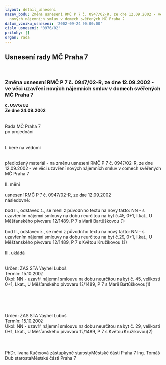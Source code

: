 ```yaml
---
layout: detail_usneseni
nazev_bodu: Změna usnesení RMČ P 7 č. 0947/02-R, ze dne 12.09.2002 - ve věci uzavření
  nových nájemních smluv v domech svěřených MČ Praha 7
datum_vzniku_usneseni: '2002-09-24 00:00:00'
cislo_usneseni: '0976/02'
prilohy: []
organ: rada
---
```

<div id="ucUsn_pList" class="usn">
	<span><h2>Usnesení rady MČ Praha 7 </h2>
<br></span><div class="standBody">
<span><h3>Změna usnesení RMČ P 7 č. 0947/02-R, ze dne 12.09.2002 - ve věci uzavření nových nájemních smluv v domech svěřených MČ Praha 7</h3></span><div class="center">
		<strong>č. 0976/02</strong><br>
	</div>
<div class="center">
		<strong>Ze dne 24.09.2002</strong><br><br>
	</div>
<br>Rada MČ Praha 7<br>po projednání<br><br><br>I.	bere na vědomí<br><br> <br>předložený materiál - na změnu usnesení RMČ P 7 č. 0947/02-R, ze dne 12.09.2002 - ve věci uzavření nových nájemních smluv v domech svěřených MČ Praha 7<br><br>II.	mění <br><br>usnesení RMČ P 7 č. 0947/02-R, ze dne 12.09.2002<br>následovně:<br><br>bod II., odstavec 4., se mění z původního textu na nový takto: NN - s uzavřením nájemní smlouvy na dobu neurčitou na byt č.45, 0+1, I.kat., U Měšťanského pivovaru 12/1489, P 7 s Marií Bartůškovou  (1) <br><br>bod II., odstavec 5., se mění z původního textu na nový takto: NN - s uzavřením nájemní smlouvy na dobu neurčitou na byt č.29, 0+1, I.kat., U Měšťanského pivovaru 12/1489, P 7 s Květou Kružíkovou (2) <br><br>III. ukládá <br>	<br> <br>Určen:	ZAS STA Vayhel Luboš<br>Termín: 15.10.2002<br>Úkol:	NN - uzavřít nájemní smlouvu na dobu neurčitou na byt č. 45, velikosti 0+1, I.kat., U Měšťanského pivovaru 12/1489, P 7 s Marií Bartůškovou(1)<br> <br><br><br><br> <br>Určen:	ZAS STA Vayhel Luboš<br>Termín: 15.10.2002<br>Úkol:	NN - uzavřít nájemní smlouvu na dobu neurčitou na byt č. 29, velikosti 0+1, I.kat., U Měšťanského pivovaru 12/1489, P 7 s Květou Kružíkovou(2)<br> <br> <br>	<br>PhDr. Ivana Kučerová zástupkyně starostyMěstské části Praha 7	Ing. Tomáš Dub starostaMěstské části Praha 7<br>	<br><br>
</div>
</div>